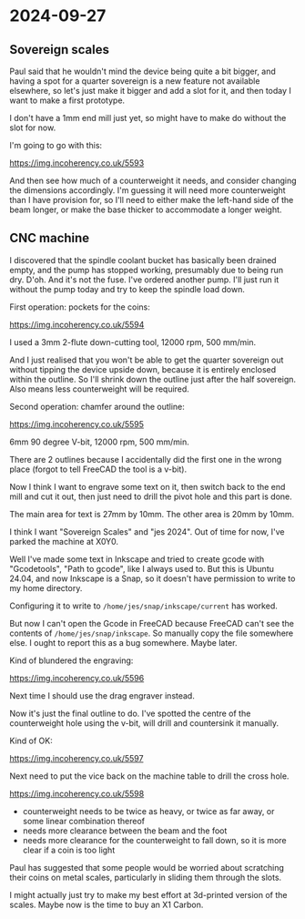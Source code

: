 # 2024-09-27

## Sovereign scales

Paul said that he wouldn't mind the device being quite a bit bigger, and having a spot for a quarter sovereign is a new feature
not available elsewhere, so let's just make it bigger and add a slot for it, and then today I want to make a first prototype.

I don't have a 1mm end mill just yet, so might have to make do without the slot for now.

I'm going to go with this:

https://img.incoherency.co.uk/5593

And then see how much of a counterweight it needs, and consider changing the dimensions accordingly. I'm guessing it will
need more counterweight than I have provision for, so I'll need to either make the left-hand side of the beam longer, or make the
base thicker to accommodate a longer weight.

## CNC machine

I discovered that the spindle coolant bucket has basically been drained empty, and the pump has stopped working, presumably
due to being run dry. D'oh. And it's not the fuse. I've ordered another pump. I'll just run it without the pump
today and try to keep the spindle load down.

First operation: pockets for the coins:

https://img.incoherency.co.uk/5594

I used a 3mm 2-flute down-cutting tool, 12000 rpm, 500 mm/min.

And I just realised that you won't be able to get the quarter sovereign out without tipping the device
upside down, because it is entirely enclosed within the outline. So I'll shrink down the outline just
after the half sovereign. Also means less counterweight will be required.

Second operation: chamfer around the outline:

https://img.incoherency.co.uk/5595

6mm 90 degree V-bit, 12000 rpm, 500 mm/min.

There are 2 outlines because I accidentally did the first one in the wrong place (forgot to tell FreeCAD the tool is a v-bit).

Now I think I want to engrave some text on it, then switch back to the end mill and cut it out, then just need to drill
the pivot hole and this part is done.

The main area for text is 27mm by 10mm. The other area is 20mm by 10mm.

I think I want "Sovereign Scales" and "jes 2024". Out of time for now, I've parked the machine at X0Y0.

Well I've made some text in Inkscape and tried to create gcode with "Gcodetools", "Path to gcode", like I always
used to. But this is Ubuntu 24.04, and now Inkscape is a Snap, so it doesn't have permission to write to my home directory.

Configuring it to write to `/home/jes/snap/inkscape/current` has worked.

But now I can't open the Gcode in FreeCAD because FreeCAD can't see the contents of `/home/jes/snap/inkscape`. So manually copy
the file somewhere else. I ought to report this as a bug somewhere. Maybe later.

Kind of blundered the engraving:

https://img.incoherency.co.uk/5596

Next time I should use the drag engraver instead.

Now it's just the final outline to do. I've spotted the centre of the counterweight hole using the v-bit, will drill
and countersink it manually.

Kind of OK:

https://img.incoherency.co.uk/5597

Next need to put the vice back on the machine table to drill the cross hole.

https://img.incoherency.co.uk/5598

 * counterweight needs to be twice as heavy, or twice as far away, or some linear combination thereof
 * needs more clearance between the beam and the foot
 * needs more clearance for the counterweight to fall down, so it is more clear if a coin is too light

Paul has suggested that some people would be worried about scratching their coins on metal scales, particularly
in sliding them through the slots.

I might actually just try to make my best effort at 3d-printed version of the scales. Maybe now is the time
to buy an X1 Carbon.
